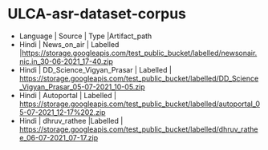 # ULCA-asr-dataset-corpus
* Language | Source | Type |Artifact_path
* Hindi | News_on_air | Labelled |https://storage.googleapis.com/test_public_bucket/labelled/newsonair.nic.in_30-06-2021_17-40.zip
* Hindi | DD_Science_Vigyan_Prasar | Labelled | https://storage.googleapis.com/test_public_bucket/labelled/DD_Science_Vigyan_Prasar_05-07-2021_10-05.zip
* Hindi | Autoportal | Labelled | https://storage.googleapis.com/test_public_bucket/labelled/autoportal_05-07-2021_12-17%202.zip
* Hindi | dhruv_rathee |Labelled | https://storage.googleapis.com/test_public_bucket/labelled/dhruv_rathee_06-07-2021_07-17.zip
